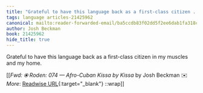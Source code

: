 ```yaml
---
title: "Grateful to have this language back as a first-class citizen ..."
tags: language articles-21425962
canonical: mailto:reader-forwarded-email/ba5ccdb83f02dd5f2ee6dab1fa318c89
author: Josh Beckman
book: 21425962
hide_title: true
---
```


Grateful to have this language back as a first-class citizen in my muscles and my home.


[[<cite>_Fwd: ⦿ Roden: 074 — Afro-Cuban Kissa by Kissa_</cite> by Josh Beckman ✉️<br>
_More_: [Readwise URL](https://readwise.io/open/425929697){:target="_blank"}
::wrap]]